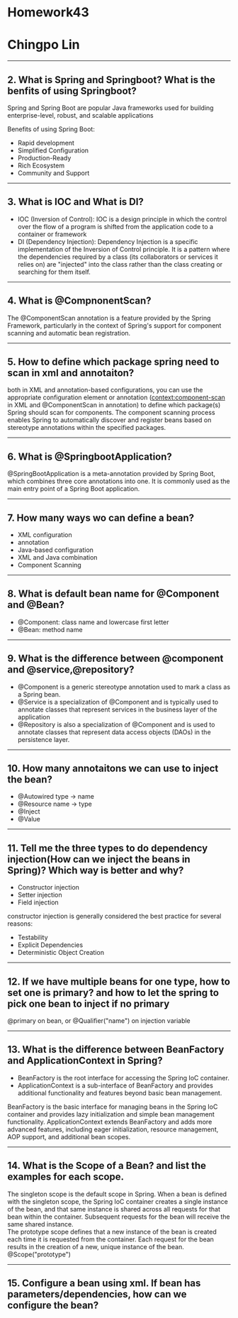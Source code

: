 
# Homework43
# Chingpo Lin

----

## 2. What is Spring and Springboot? What is the benfits of using Springboot?

Spring and Spring Boot are popular Java frameworks used for building enterprise-level, robust, and scalable applications

Benefits of using Spring Boot:
- Rapid development
- Simplified Configuration
- Production-Ready
- Rich Ecosystem
- Community and Support

---

## 3. What is IOC and What is DI?

- IOC (Inversion of Control): IOC is a design principle in which the control over the flow of a program is shifted from the application code to a container or framework
- DI (Dependency Injection): Dependency Injection is a specific implementation of the Inversion of Control principle. It is a pattern where the dependencies required by a class (its collaborators or services it relies on) are "injected" into the class rather than the class creating or searching for them itself.

---

## 4. What is  @CompnonentScan?
The @ComponentScan annotation is a feature provided by the Spring Framework, particularly in the context of Spring's support for component scanning and automatic bean registration. 

---

## 5. How to define which package spring need to scan in xml and annotaiton? 

both in XML and annotation-based configurations, you can use the appropriate configuration element or annotation (<context:component-scan> in XML and @ComponentScan in annotation) to define which package(s) Spring should scan for components. The component scanning process enables Spring to automatically discover and register beans based on stereotype annotations within the specified packages.

---

## 6. What is  @SpringbootApplication?

@SpringBootApplication is a meta-annotation provided by Spring Boot, which combines three core annotations into one. It is commonly used as the main entry point of a Spring Boot application.

---

## 7. How many ways wo can define a bean?

- XML configuration
- annotation
- Java-based configuration
- XML and Java combination
- Component Scanning

---

## 8. What is default bean name for  @Component and  @Bean?

- @Component: class name and lowercase first letter
- @Bean: method name

---

## 9. What is the difference between  @component and  @service,@repository?

- @Component is a generic stereotype annotation used to mark a class as a Spring bean.
- @Service is a specialization of @Component and is typically used to annotate classes that represent services in the business layer of the application
- @Repository is also a specialization of @Component and is used to annotate classes that represent data access objects (DAOs) in the persistence layer.

---

## 10. How many annotaitons we can use to inject the bean?

- @Autowired type -> name
- @Resource name -> type
- @Inject
- @Value

---

## 11. Tell me the three types to do dependency injection(How can we inject the beans in Spring)? Which way is better and why?

- Constructor injection
- Setter injection
- Field injection

constructor injection is generally considered the best practice for several reasons:
- Testability
- Explicit Dependencies
- Deterministic Object Creation

---

## 12. If we have multiple beans for one type, how to set one is primary? and how to let the spring to pick one bean to inject if no primary

@primary on bean, or @Qualifier("name") on injection variable

---

## 13. What is the difference between BeanFactory and ApplicationContext in Spring?

- BeanFactory is the root interface for accessing the Spring IoC container.
- ApplicationContext is a sub-interface of BeanFactory and provides additional functionality and features beyond basic bean management.

BeanFactory is the basic interface for managing beans in the Spring IoC container and provides lazy initialization and simple bean management functionality. ApplicationContext extends BeanFactory and adds more advanced features, including eager initialization, resource management, AOP support, and additional bean scopes.

---

## 14. What is the Scope of a Bean?  and list the examples for each scope.

The singleton scope is the default scope in Spring. When a bean is defined with the singleton scope, the Spring IoC container creates a single instance of the bean, and that same instance is shared across all requests for that bean within the container. Subsequent requests for the bean will receive the same shared instance.  
The prototype scope defines that a new instance of the bean is created each time it is requested from the container. Each request for the bean results in the creation of a new, unique instance of the bean.
@Scope("prototype")

---

## 15. Configure a bean using xml. If bean has parameters/dependencies, how can we configure the bean?
<constructor-arg value="30" />
<property name="someProperty" value="Some value" />





